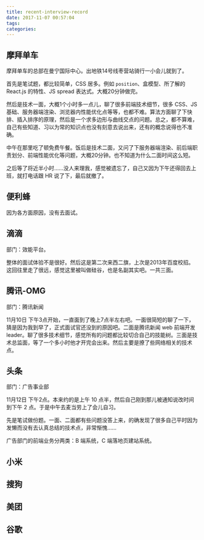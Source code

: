 ```yaml
---
title: recent-interview-record
date: 2017-11-07 00:57:04
tags:
categories:
---
```



## 摩拜单车

摩拜单车的总部在曼宁国际中心。出地铁14号线枣营站骑行一小会儿就到了。

首先是笔试题，都比较简单，CSS 居多。例如 `position`、盒模型、所了解的 React.js 的特性、JS spread 表达式。大概20分钟做完。

然后是技术一面，大概1个小时多一点儿，聊了很多前端技术细节，很多 CSS、JS 基础、服务器端渲染、浏览器内性能优化点等等，也都不难。算法方面聊了下快排、插入排序的原理，然后是一个求多边形与曲线交点的问题。总之，都不算难，自己有些知道、习以为常的知识点也没有刻意去说出来，还有的概念说得也不准确。

中午在那里吃了顿免费午餐。饭后是技术二面，又问了下服务器端渲染、前后端职责划分、前端性能优化等问题，大概20分钟。也不知道为什么二面时间这么短。

之后等了将近半小时……没人来理我，感觉被遗忘了，自己又因为下午还得回去上班，就打电话跟 HR 说了下，最后就撤了。




## 便利蜂

因为各方面原因，没有去面试。

## 滴滴

部门：效能平台。

整体的面试体验不是很好。然后这是第二次来西二旗，上次是2013年百度校招。这回往里走了很远，感觉这里被叫做硅谷，也是名副其实吧。一共三面。

## 腾讯-OMG

部门：腾讯新闻

11月10日 下午3点开始，一直面到了晚上7点半左右吧。一面很简短的聊了一下，猜是因为我到早了，正式面试官还没到的原因吧。二面是腾讯新闻 web 前端开发leader。聊了很多技术细节，感觉所有的问题都比较切合自己的技能树。三面是技术总监面，等了一个多小时他才开完会出来。然后主要是撩了些网络相关的技术点。

## 头条

部门：广告事业部

11月12日 下午2点。本来约的是上午 10 点半，然后自己刚到那儿被通知说改时间到下午 2 点。于是中午去麦当劳上了会儿自习。

先是笔试做份题。一面、二面都有些问题没答上来，的确发现了很多自己平时因为发懒而没有去认真总结的技术点，非常惭愧……

广告部门的前端业务分两类：B 端系统，C 端落地页建站系统。

## 小米



## 搜狗



## 美团


## 谷歌

